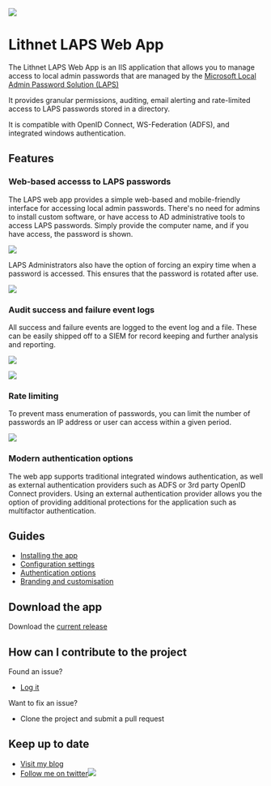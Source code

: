 ![](https://github.com/lithnet/laps-web/wiki/images/logo-ex-small.png)
# Lithnet LAPS Web App
The Lithnet LAPS Web App is an IIS application that allows you to manage access to local admin passwords that are managed by the [Microsoft Local Admin Password Solution (LAPS)](https://technet.microsoft.com/en-us/mt227395.aspx)

It provides granular permissions, auditing, email alerting and rate-limited access to LAPS passwords stored in a directory. 

It is compatible with OpenID Connect, WS-Federation (ADFS), and integrated windows authentication.

## Features
### Web-based accesss to LAPS passwords
The LAPS web app provides a simple web-based and mobile-friendly interface for accessing local admin passwords. There's no need for admins to install custom software, or have access to AD administrative tools to access LAPS passwords. Simply provide the computer name, and if you have access, the password is shown.

![](https://github.com/lithnet/laps-web/wiki/images/RequestPassword.png)

LAPS Administrators also have the option of forcing an expiry time when a password is accessed. This ensures that the password is rotated after use.

![](https://github.com/lithnet/laps-web/wiki/images/ShowPassword.png)

### Audit success and failure event logs
All success and failure events are logged to the event log and a file. These can be easily shipped off to a SIEM for record keeping and further analysis and reporting.

![](https://github.com/lithnet/laps-web/wiki/images/AuditSuccess.png)

![](https://github.com/lithnet/laps-web/wiki/images/AuditFail.png)

### Rate limiting
To prevent mass enumeration of passwords, you can limit the number of passwords an IP address or user can access within a given period.

![](https://github.com/lithnet/laps-web/wiki/images/RateLimited.png)

### Modern authentication options
The web app supports traditional integrated windows authentication, as well as external authentication providers such as ADFS or 3rd party OpenID Connect providers. Using an external authentication provider allows you the option of providing additional protections for the application such as multifactor authentication.

## Guides
*   [Installing the app](https://github.com/lithnet/laps-web/wiki/Installing-the-app)
*   [Configuration settings](https://github.com/lithnet/laps-web/wiki/Configuration-settings)
*   [Authentication options](https://github.com/lithnet/laps-web/wiki/Authentication-options)
*   [Branding and customisation](https://github.com/lithnet/laps-web/wiki/Branding-and-customisation)

## Download the app
Download the [current release](https://github.com/lithnet/laps-web/releases/)

## How can I contribute to the project
Found an issue?
*   [Log it](https://github.com/lithnet/laps-web/issues)

Want to fix an issue?
*   Clone the project and submit a pull request

## Keep up to date
*   [Visit my blog](http://blog.lithiumblue.com)
*   [Follow me on twitter](https://twitter.com/RyanLNewington)![](http://twitter.com/favicon.ico)
